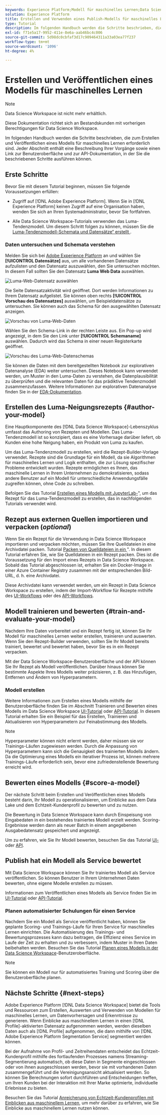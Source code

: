 ```yaml
---
keywords: Experience Platform;Modell für maschinelles Lernen;Data Science Workspace;beliebte Themen;Erstellen und Veröffentlichen eines Modells
solution: Experience Platform
title: Erstellen und Verwenden eines Publish-Modells für maschinelles Lernen
type: Tutorial
description: Im folgenden Handbuch werden die Schritte beschrieben, die zum Erstellen und Veröffentlichen eines Modells für maschinelles Lernen erforderlich sind.
exl-id: f71e5a17-9952-411e-8e6a-aab46bc4c006
source-git-commit: 5d98dc0cbfaf3d17c909464311a33a03ea77f237
workflow-type: tm+mt
source-wordcount: '1096'
ht-degree: 4%

---
```



# Erstellen und Veröffentlichen eines Modells für maschinelles Lernen

>[!NOTE]
>
>Data Science Workspace ist nicht mehr erhältlich.
>
>Diese Dokumentation richtet sich an Bestandskunden mit vorherigen Berechtigungen für Data Science Workspace.

Im folgenden Handbuch werden die Schritte beschrieben, die zum Erstellen und Veröffentlichen eines Modells für maschinelles Lernen erforderlich sind. Jeder Abschnitt enthält eine Beschreibung Ihrer Vorgänge sowie einen Link zur Benutzeroberfläche und zur API-Dokumentation, in der Sie die beschriebenen Schritte ausführen können.

## Erste Schritte

Bevor Sie mit diesem Tutorial beginnen, müssen Sie folgende Voraussetzungen erfüllen:

- Zugriff auf [!DNL Adobe Experience Platform]. Wenn Sie in [!DNL Experience Platform] keinen Zugriff auf eine Organisation haben, wenden Sie sich an Ihren Systemadministrator, bevor Sie fortfahren.

- Alle Data Science Workspace-Tutorials verwenden das Luma-Tendenzmodell. Um diesem Schritt folgen zu können, müssen Sie die [Luma-Tendenzmodell-Schemata und Datensätze“ erstellt ](./create-luma-data.md).

### Daten untersuchen und Schemata verstehen

Melden Sie sich bei [Adobe Experience Platform](https://platform.adobe.com/) an und wählen Sie **[!UICONTROL Datensätze]** aus, um alle vorhandenen Datensätze aufzulisten und den Datensatz auszuwählen, den Sie untersuchen möchten. In diesem Fall sollten Sie den Datensatz **Luma Web Data** auswählen.

![Luma-Web-Datensatz auswählen](../images/models-recipes/model-walkthrough/luma-dataset.png)

Die Seite Datensatzaktivität wird geöffnet. Dort werden Informationen zu Ihrem Datensatz aufgelistet. Sie können oben rechts **[!UICONTROL Vorschau des Datensatzes]** auswählen, um Beispieldatensätze zu untersuchen. Sie können auch das Schema für den ausgewählten Datensatz anzeigen.

![Vorschau von Luma-Web-Daten](../images/models-recipes/model-walkthrough/preview-dataset.png)

Wählen Sie den Schema-Link in der rechten Leiste aus. Ein Pop-up wird angezeigt, in dem Sie den Link unter **[!UICONTROL Schemaname]** auswählen. Dadurch wird das Schema in einer neuen Registerkarte geöffnet.

![Vorschau des Luma-Web-Datenschemas](../images/models-recipes/model-walkthrough/preview-schema.png)

Sie können die Daten mit dem bereitgestellten Notebook zur explorativen Datenanalyse (EDA) weiter untersuchen. Dieses Notebook kann verwendet werden, um Muster in den Luma-Daten zu verstehen, die Datenplausibilität zu überprüfen und die relevanten Daten für das prädiktive Tendenzmodell zusammenzufassen. Weitere Informationen zur explorativen Datenanalyse finden Sie in der [EDA-Dokumentation](../jupyterlab/eda-notebook.md).

## Erstellen des Luma-Neigungsrezepts {#author-your-model}

Eine Hauptkomponente des [!DNL Data Science Workspace]-Lebenszyklus umfasst das Authoring von Rezepten und Modellen. Das Luma-Tendenzmodell ist so konzipiert, dass es eine Vorhersage darüber liefert, ob Kunden eine hohe Neigung haben, ein Produkt von Luma zu kaufen.

Um das Luma-Tendenzmodell zu erstellen, wird die Rezept-Builder-Vorlage verwendet. Rezepte sind die Grundlage für ein Modell, da sie Algorithmen für maschinelles Lernen und Logik enthalten, die zur Lösung spezifischer Probleme entwickelt wurden. Rezepte ermöglichen es Ihnen, das maschinelle Lernen in Ihrem Unternehmen zu demokratisieren, sodass andere Benutzer auf ein Modell für unterschiedliche Anwendungsfälle zugreifen können, ohne Code zu schreiben.

Befolgen Sie das Tutorial [Erstellen eines Modells mit JupyterLab-](../jupyterlab/create-a-model.md)&quot;, um das Rezept für das Luma-Tendenzmodell zu erstellen, das in nachfolgenden Tutorials verwendet wird.

## Rezept aus externen Quellen importieren und verpacken (*optional*)

Wenn Sie ein Rezept für die Verwendung in Data Science Workspace importieren und verpacken möchten, müssen Sie Ihre Quelldateien in eine Archivdatei packen. Tutorial [Packen von Quelldateien in ein ](./package-source-files-recipe.md)&quot;. In diesem Tutorial erfahren Sie, wie Sie Quelldateien in ein Rezept packen. Dies ist die Voraussetzung für den Import eines Rezepts in Data Science Workspace. Sobald das Tutorial abgeschlossen ist, erhalten Sie ein Docker-Image in einer Azure Container Registry zusammen mit der entsprechenden Bild-URL, d. h. eine Archivdatei.

Diese Archivdatei kann verwendet werden, um ein Rezept in Data Science Workspace zu erstellen, indem der Import-Workflow für Rezepte mithilfe des [UI-Workflows](./import-packaged-recipe-ui.md) oder des [API-Workflows](./import-packaged-recipe-api.md).

## Modell trainieren und bewerten {#train-and-evaluate-your-model}

Nachdem Ihre Daten vorbereitet und ein Rezept fertig ist, können Sie Ihr Modell für maschinelles Lernen weiter erstellen, trainieren und auswerten. Wenn Sie den Rezept-Builder verwenden, sollten Sie Ihr Modell bereits trainiert, bewertet und bewertet haben, bevor Sie es in ein Rezept verpacken.

Mit der Data Science Workspace-Benutzeroberfläche und der API können Sie Ihr Rezept als Modell veröffentlichen. Darüber hinaus können Sie bestimmte Aspekte Ihres Modells weiter präzisieren, z. B. das Hinzufügen, Entfernen und Ändern von Hyperparametern.

### Modell erstellen

Weitere Informationen zum Erstellen eines Modells mithilfe der Benutzeroberfläche finden Sie im Abschnitt Trainieren und Bewerten eines Modells im Data Science Workspace [UI-Tutorial](./train-evaluate-model-ui.md) oder [API-Tutorial](./train-evaluate-model-api.md). In diesem Tutorial erhalten Sie ein Beispiel für das Erstellen, Trainieren und Aktualisieren von Hyperparametern zur Feinabstimmung des Modells.

>[!NOTE]
>
> Hyperparameter können nicht erlernt werden, daher müssen sie vor Trainings-Läufen zugewiesen werden. Durch die Anpassung von Hyperparametern kann sich die Genauigkeit des trainierten Modells ändern. Da die Optimierung eines Modells ein iterativer Prozess ist, können mehrere Trainings-Läufe erforderlich sein, bevor eine zufriedenstellende Bewertung erreicht wird.

## Bewerten eines Modells {#score-a-model}

Der nächste Schritt beim Erstellen und Veröffentlichen eines Modells besteht darin, Ihr Modell zu operationalisieren, um Einblicke aus dem Data Lake und dem Echtzeit-Kundenprofil zu bewerten und zu nutzen.

Die Bewertung in Data Science Workspace kann durch Einspeisung von Eingabedaten in ein bestehendes trainiertes Modell erzielt werden. Scoring-Ergebnisse werden dann als neuer Batch in einem angegebenen Ausgabedatensatz gespeichert und angezeigt.

Um zu erfahren, wie Sie Ihr Modell bewerten, besuchen Sie das Tutorial [UI-](./score-model-ui.md) oder [API](./score-model-api.md).

## Publish hat ein Modell als Service bewertet

Mit Data Science Workspace können Sie Ihr trainiertes Modell als Service veröffentlichen. So können Benutzer in Ihrem Unternehmen Daten bewerten, ohne eigene Modelle erstellen zu müssen.

Informationen zum Veröffentlichen eines Modells als Service finden Sie im [UI-Tutorial](./publish-model-service-ui.md) oder [API-Tutorial](./publish-model-service-api.md).

### Planen automatisierter Schulungen für einen Service

Nachdem Sie ein Modell als Service veröffentlicht haben, können Sie geplante Scoring- und Trainings-Läufe für Ihren Service für maschinelles Lernen einrichten. Die Automatisierung des Trainings- und Bewertungsprozesses kann dazu beitragen, die Effizienz eines Service im Laufe der Zeit zu erhalten und zu verbessern, indem Muster in Ihren Daten beibehalten werden. Besuchen Sie das Tutorial [Planen eines Modells in der Data Science Workspace](./schedule-models-ui.md)-Benutzeroberfläche.

>[!NOTE]
>
> Sie können ein Modell nur für automatisiertes Training und Scoring über die Benutzeroberfläche planen.

## Nächste Schritte {#next-steps}

Adobe Experience Platform [!DNL Data Science Workspace] bietet die Tools und Ressourcen zum Erstellen, Auswerten und Verwenden von Modellen für maschinelles Lernen, um Datenvorhersagen und Erkenntnisse zu generieren. Wenn Einblicke aus maschinellem Lernen in einen [!DNL Profile]-aktivierten Datensatz aufgenommen werden, werden dieselben Daten auch als [!DNL Profile] aufgenommen, die dann mithilfe von [!DNL Adobe Experience Platform Segmentation Service] segmentiert werden können.

Bei der Aufnahme von Profil- und Zeitreihendaten entscheidet das Echtzeit-Kundenprofil mithilfe des fortlaufenden Prozesses namens Streaming-Segmentierung automatisch, ob diese Daten in Segmente eingeschlossen oder von ihnen ausgeschlossen werden, bevor sie mit vorhandenen Daten zusammengeführt und die Vereinigungsansicht aktualisiert werden. So können Sie Berechnungen sofort durchführen und Entscheidungen treffen, um Ihren Kunden bei der Interaktion mit Ihrer Marke optimierte, individuelle Erlebnisse zu bieten.

Besuchen Sie das Tutorial [Anreicherung von Echtzeit-Kundenprofilen mit Einblicken aus maschinellem Lernen](./enrich-profile.md), um mehr darüber zu erfahren, wie Sie Einblicke aus maschinellem Lernen nutzen können.
